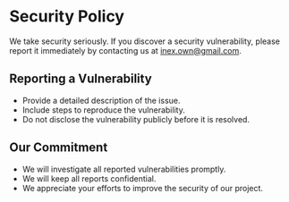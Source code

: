# Security Policy

We take security seriously. If you discover a security vulnerability, please report it immediately by contacting us at [inex.own@gmail.com](mailto:inex.own@gmail.com).

## Reporting a Vulnerability

* Provide a detailed description of the issue.
* Include steps to reproduce the vulnerability.
* Do not disclose the vulnerability publicly before it is resolved.

## Our Commitment

* We will investigate all reported vulnerabilities promptly.
* We will keep all reports confidential.
* We appreciate your efforts to improve the security of our project.
